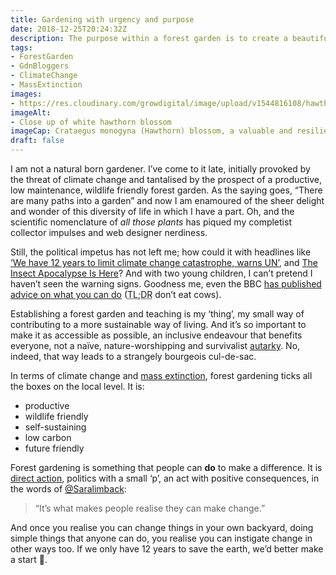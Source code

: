 ```yaml
---
title: Gardening with urgency and purpose
date: 2018-12-25T20:24:32Z
description: The purpose within a forest garden is to create a beautiful and productive space which meets the myriad challenges of climate change.
tags: 
- ForestGarden
- GdnBloggers
- ClimateChange
- MassExtinction
images: 
- https://res.cloudinary.com/growdigital/image/upload/v1544816108/hawthorn-IMAG1960.jpg
imageAlt: 
- Close up of white hawthorn blossom
imageCap: Crataegus monogyna (Hawthorn) blossom, a valuable and resilient forest garden crop.
draft: false
---
```


I am not a natural born gardener. I’ve come to it late, initially provoked by the threat of climate change and tantalised by the prospect of a productive, low maintenance, wildlife friendly forest garden. As the saying goes, “There are many paths into a garden” and now I am enamoured of the sheer delight and wonder of this diversity of life in which I have a part. Oh, and the scientific nomenclature of _all those plants_ has piqued my completist collector impulses and web designer nerdiness.

Still, the political impetus has not left me; how could it with headlines like [‘We have 12 years to limit climate change catastrophe, warns UN’](https://www.theguardian.com/environment/2018/oct/08/global-warming-must-not-exceed-15c-warns-landmark-un-report), and [The Insect Apocalypse Is Here](https://www.nytimes.com/2018/11/27/magazine/insect-apocalypse.html)? And with two young children, I can’t pretend I haven’t seen the warning signs. Goodness me, even the BBC [has published advice on what you can do](https://www.bbc.co.uk/news/science-environment-46384067) (<abbr title="Too Long; Didn’t Read">TL;DR</abbr> don’t eat cows).

Establishing a forest garden and teaching is my ‘thing’, my small way of contributing to a more sustainable way of living. And it’s so important to make it as accessible as possible, an inclusive endeavour that benefits everyone, not a naïve, nature-worshipping and survivalist [autarky](https://en.wikipedia.org/wiki/Autarky). No, indeed, that way leads to a strangely bourgeois cul-de-sac.

In terms of climate change and [mass extinction](https://en.wikipedia.org/wiki/Holocene_extinction), forest gardening ticks all the boxes on the local level. It is:

* productive
* wildlife friendly
* self-sustaining
* low carbon
* future friendly

Forest gardening is something that people can **do** to make a difference. It is [direct action](https://en.wikipedia.org/wiki/Direct_action), politics with a small ‘p’, an act with positive consequences, in the words of [@Saralimback](https://mobile.twitter.com/Saralimback/status/1075847470549254144):

> “It’s what makes people realise they can make change.”

And once you realise you can change things in your own backyard, doing simple things that anyone can do, you realise you can instigate change in other ways too. If we only have 12 years to save the earth, we’d better make a start 🙂.

